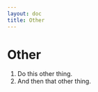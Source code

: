 ```yaml
---
layout: doc
title: Other
---
```


# Other

1. Do this other thing.
2. And then that other thing.
